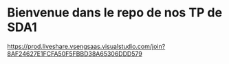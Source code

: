 # Bienvenue dans le repo de nos TP de SDA1

https://prod.liveshare.vsengsaas.visualstudio.com/join?8AF24627E1FCFA50F5FBBD38A65306DDD579
